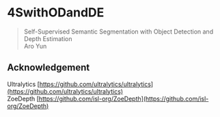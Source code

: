 # 4SwithODandDE

> Self-Supervised Semantic Segmentation with Object Detection and Depth Estimation  
> Aro Yun

## Acknowledgement
Ultralytics [https://github.com/ultralytics/ultralytics](https://github.com/ultralytics/ultralytics)    
ZoeDepth [https://github.com/isl-org/ZoeDepth](https://github.com/isl-org/ZoeDepth)    
